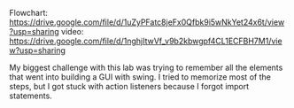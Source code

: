 Flowchart: https://drive.google.com/file/d/1uZyPFatc8jeFx0Qfbk9i5wNkYet24x6t/view?usp=sharing
video: https://drive.google.com/file/d/1nghjItwVf_v9b2kbwgpf4CL1ECFBH7M1/view?usp=sharing

My biggest challenge with this lab was trying to remember all the elements that went into building a GUI with swing. I tried to memorize most of the steps, but I got stuck with action listeners because I forgot import statements.

